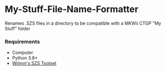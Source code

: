 # My-Stuff-File-Name-Formatter
Renames .SZS files in a directory to be compatible with a MKWii CTGP "My Stuff" folder
### Requirements
* Computer
* Python 3.8+
* [Wiimm's SZS Toolset](https://szs.wiimm.de/)
